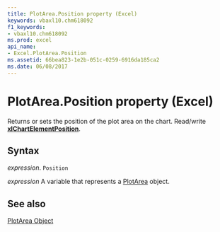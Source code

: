 ```yaml
---
title: PlotArea.Position property (Excel)
keywords: vbaxl10.chm618092
f1_keywords:
- vbaxl10.chm618092
ms.prod: excel
api_name:
- Excel.PlotArea.Position
ms.assetid: 66bea823-1e2b-051c-0259-6916da185ca2
ms.date: 06/08/2017
---
```



# PlotArea.Position property (Excel)

Returns or sets the position of the plot area on the chart. Read/write  **[xlChartElementPosition](Excel.XlChartElementPosition.md)**.


## Syntax

 _expression_. `Position`

 _expression_ A variable that represents a [PlotArea](Excel.PlotArea-graph-property.md) object.


## See also


[PlotArea Object](Excel.PlotArea(object).md)


